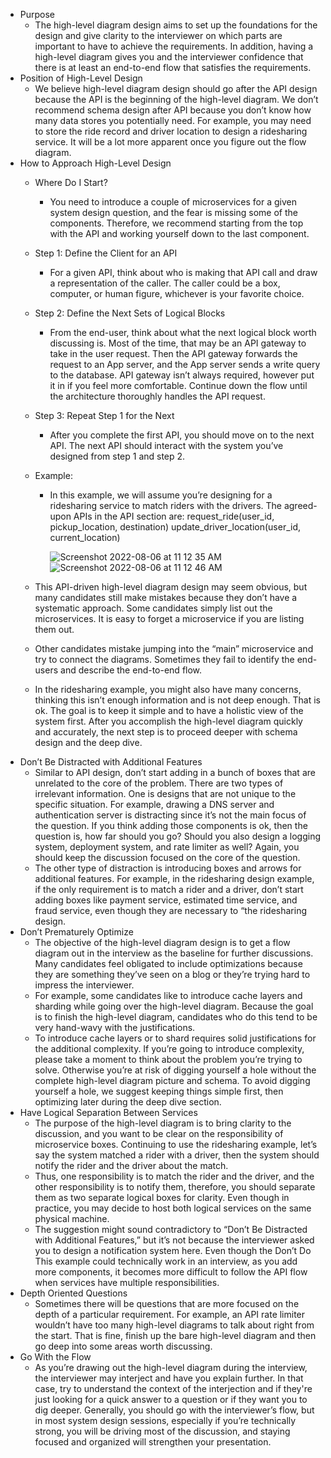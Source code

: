 - Purpose
	- The high-level diagram design aims to set up the foundations for the design and give clarity to the interviewer on which parts are important to have to achieve the requirements. In addition, having a high-level diagram gives you and the interviewer confidence that there is at least an end-to-end flow that satisfies the requirements.
- Position of High-Level Design
	- We believe high-level diagram design should go after the API design because the API is the beginning of the high-level diagram. We don’t recommend schema design after API because you don’t know how many data stores you potentially need. For example, you may need to store the ride record and driver location to design a ridesharing service. It will be a lot more apparent once you figure out the flow diagram.
- How to Approach High-Level Design
	- Where Do I Start?
		- You need to introduce a couple of microservices for a given system design question, and the fear is missing some of the components. Therefore, we recommend starting from the top with the API and working yourself down to the last component.
	- Step 1: Define the Client for an API
		- For a given API, think about who is making that API call and draw a representation of the caller. The caller could be a box, computer, or human figure, whichever is your favorite choice.
	- Step 2: Define the Next Sets of Logical Blocks
		- From the end-user, think about what the next logical block worth discussing is. Most of the time, that may be an API gateway to take in the user request. Then the API gateway forwards the request to an App server, and the App server sends a write query to the database. API gateway isn’t always required, however put it in if you feel more comfortable. Continue down the flow until the architecture thoroughly handles the API request.
	- Step 3: Repeat Step 1 for the Next 
		- After you complete the first API, you should move on to the next API. The next API should interact with the system you’ve designed from step 1 and step 2.
	- Example:
		- In this example, we will assume you’re designing for a ridesharing service to match riders with the drivers. The agreed-upon APIs in the API section are:
			request_ride(user_id, pickup_location, destination)
			update_driver_location(user_id, current_location)

	      ![Screenshot 2022-08-06 at 11 12 35 AM](https://user-images.githubusercontent.com/49789867/183237467-9477a33e-4139-4ce3-b219-b4ba4172e685.png)
        ![Screenshot 2022-08-06 at 11 12 46 AM](https://user-images.githubusercontent.com/49789867/183237474-21ed0891-c018-4c70-83cc-4e9422827342.png)

	- This API-driven high-level diagram design may seem obvious, but many candidates still make mistakes because they don’t have a systematic approach. Some candidates simply list out the microservices. It is easy to forget a microservice if you are listing them out.
	- Other candidates mistake jumping into the “main” microservice and try to connect the diagrams. Sometimes they fail to identify the end-users and describe the end-to-end flow.
	- In the ridesharing example, you might also have many concerns, thinking this isn’t enough information and is not deep enough. That is ok. The goal is to keep it simple and to have a holistic view of the system first. After you accomplish the high-level diagram quickly and accurately, the next step is to proceed deeper with schema design and the deep dive.
- Don’t Be Distracted with Additional Features
	- Similar to API design, don’t start adding in a bunch of boxes that are unrelated to the core of the problem. There are two types of irrelevant information. One is designs that are not unique to the specific situation. For example, drawing a DNS server and authentication server is distracting since it’s not the main focus of the question. If you think adding those components is ok, then the question is, how far should you go? Should you also design a logging system, deployment system, and rate limiter as well? Again, you should keep the discussion focused on the core of the question.
	- The other type of distraction is introducing boxes and arrows for additional features. For example, in the ridesharing design example, if the only requirement is to match a rider and a driver, don’t start adding boxes like payment service, estimated time service, and fraud service, even though they are necessary to “the ridesharing design.
- Don’t Prematurely Optimize
	- The objective of the high-level diagram design is to get a flow diagram out in the interview as the baseline for further discussions. Many candidates feel obligated to include optimizations because they are something they’ve seen on a blog or they’re trying hard to impress the interviewer.
	- For example, some candidates like to introduce cache layers and sharding while going over the high-level diagram. Because the goal is to finish the high-level diagram, candidates who do this tend to be very hand-wavy with the justifications. 
	- To introduce cache layers or to shard requires solid justifications for the additional complexity. If you’re going to introduce complexity, please take a moment to think about the problem you’re trying to solve. Otherwise you’re at risk of digging yourself a hole without the complete high-level diagram picture and schema. To avoid digging yourself a hole, we suggest keeping things simple first, then optimizing later during the deep dive section.
- Have Logical Separation Between Services
	- The purpose of the high-level diagram is to bring clarity to the discussion, and you want to be clear on the responsibility of microservice boxes. Continuing to use the ridesharing example, let’s say the system matched a rider with a driver, then the system should notify the rider and the driver about the match. 
	- Thus, one responsibility is to match the rider and the driver, and the other responsibility is to notify them, therefore, you should separate them as two separate logical boxes for clarity. Even though in practice, you may decide to host both logical services on the same physical machine.
	- The suggestion might sound contradictory to “Don’t Be Distracted with Additional Features,” but it’s not because the interviewer asked you to design a notification system here. Even though the Don’t Do This example could technically work in an interview, as you add more components, it becomes more difficult to follow the API flow when services have multiple responsibilities.
- Depth Oriented Questions
	- Sometimes there will be questions that are more focused on the depth of a particular requirement. For example, an API rate limiter wouldn’t have too many high-level diagrams to talk about right from the start. That is fine, finish up the bare high-level diagram and then go deep into some areas worth discussing.
- Go With the Flow
	- As you’re drawing out the high-level diagram during the interview, the interviewer may interject and have you explain further. In that case, try to understand the context of the interjection and if they're just looking for a quick answer to a question or if they want you to dig deeper. Generally, you should go with the interviewer’s flow, but in most system design sessions, especially if you’re technically strong, you will be driving most of the discussion, and staying focused and organized will strengthen your presentation.


